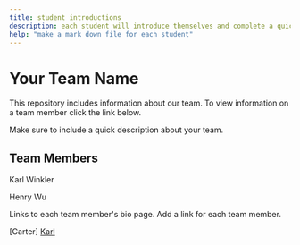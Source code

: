 ```yaml
---
title: student introductions
description: each student will introduce themselves and complete a quick bio
help: "make a mark down file for each student"
---
```


# Your Team Name

This repository includes information about our team. To view information on a team member click the link below.

Make sure to include a quick description about your team.

## Team Members

Karl Winkler

Henry Wu

Links to each team member's bio page. Add a link for each team member.

[Carter]
[Karl](/karl.md)